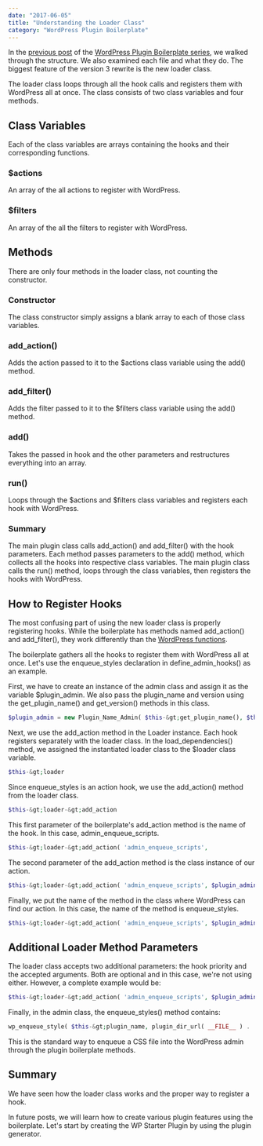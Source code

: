 ```yaml
---
date: "2017-06-05"
title: "Understanding the Loader Class"
category: "WordPress Plugin Boilerplate"
---
```


In the [previous post](https://www.slushman.com/post/the-structure-of…ugin-boilerplate/) of the [WordPress Plugin Boilerplate series](https://www.slushman.com/post/guide-using-wordpress-plugin-boilerplate/), we walked through the structure. We also examined each file and what they do. The biggest feature of the version 3 rewrite is the new loader class.

The loader class loops through all the hook calls and registers them with WordPress all at once. The class consists of two class variables and four methods.

## Class Variables

Each of the class variables are arrays containing the hooks and their corresponding functions.

### $actions

An array of the all actions to register with WordPress.

### $filters

An array of the all the filters to register with WordPress.

## Methods

There are only four methods in the loader class, not counting the constructor.

### Constructor

The class constructor simply assigns a blank array to each of those class variables.

### add_action()

Adds the action passed to it to the $actions class variable using the add() method.

### add_filter()

Adds the filter passed to it to the $filters class variable using the add() method.

### add()
Takes the passed in hook and the other parameters and restructures everything into an array.

### run()

Loops through the $actions and $filters class variables and registers each hook with WordPress.

### Summary

The main plugin class calls add_action() and add_filter() with the hook parameters. Each method passes parameters to the add() method, which collects all the hooks into respective class variables. The main plugin class calls the run() method, loops through the class variables, then registers the hooks with WordPress.

## How to Register Hooks

The most confusing part of using the new loader class is properly registering hooks. While the boilerplate has methods named add_action() and add_filter(), they work differently than the [WordPress functions](https://developer.wordpress.org/reference/functions/add_action/).

The boilerplate gathers all the hooks to register them with WordPress all at once. Let's use the enqueue_styles declaration in define_admin_hooks() as an example.

First, we have to create an instance of the admin class and assign it as the variable $plugin_admin. We also pass the plugin_name and version using the get_plugin_name() and get_version() methods in this class.

```php
$plugin_admin = new Plugin_Name_Admin( $this-&gt;get_plugin_name(), $this-&gt;get_version() );
```

Next, we use the add_action method in the Loader instance. Each hook registers separately with the loader class. In the load_dependencies() method, we assigned the instantiated loader class to the $loader class variable.

```php
$this-&gt;loader
```

Since enqueue_styles is an action hook, we use the add_action() method from the loader class.

```php
$this-&gt;loader-&gt;add_action
```

This first parameter of the boilerplate's add_action method is the name of the hook. In this case, admin_enqueue_scripts.

```php
$this-&gt;loader-&gt;add_action( 'admin_enqueue_scripts',
```

The second parameter of the add_action method is the class instance of our action.

```php
$this-&gt;loader-&gt;add_action( 'admin_enqueue_scripts', $plugin_admin,
```

Finally, we put the name of the method in the class where WordPress can find our action. In this case, the name of the method is enqueue_styles.

```php
$this-&gt;loader-&gt;add_action( 'admin_enqueue_scripts', $plugin_admin, 'enqueue_styles' );
```

## Additional Loader Method Parameters

The loader class accepts two additional parameters: the hook priority and the accepted arguments. Both are optional and in this case, we're not using either. However, a complete example would be:

```php
$this-&gt;loader-&gt;add_action( 'admin_enqueue_scripts', $plugin_admin, 'enqueue_styles', 10, 1 );
```

Finally, in the admin class, the enqueue_styles() method contains:

```php
wp_enqueue_style( $this-&gt;plugin_name, plugin_dir_url( __FILE__ ) . 'css/plugin-name-admin.css', array(), $this-&gt;version, 'all' );
```

This is the standard way to enqueue a CSS file into the WordPress admin through the plugin boilerplate methods.

## Summary

We have seen how the loader class works and the proper way to register a hook.

In future posts, we will learn how to create various plugin features using the boilerplate. Let's start by creating the WP Starter Plugin by using the plugin generator.
